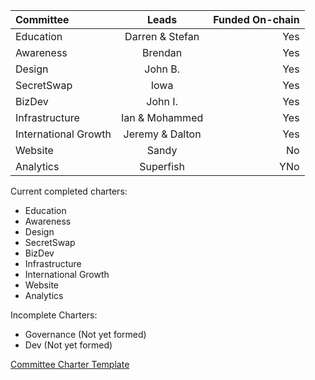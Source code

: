| Committee | Leads | Funded On-chain |
| :---         |     :---:      |          ---: |
| Education   | Darren & Stefan    | Yes    |
| Awareness   | Brendan    | Yes    |
| Design   | John B.     | Yes    |
| SecretSwap   | Iowa    | Yes    |
| BizDev  | John I.    | Yes    |
| Infrastructure  | Ian & Mohammed   | Yes    |
| International Growth  | Jeremy & Dalton    | Yes    |
| Website   | Sandy | No    |
| Analytics  | Superfish   | YNo    |


Current completed charters:

* Education
* Awareness
* Design
* SecretSwap
* BizDev
* Infrastructure 
* International Growth
* Website
* Analytics

Incomplete Charters:

* Governance (Not yet formed)
* Dev (Not yet formed)

[Committee Charter Template](https://docs.google.com/document/d/1vEq_BD6wOqVbFCbBcdVJ7XdSnjsECXXOVpsMb0r5bLw/edit?usp=sharing)

